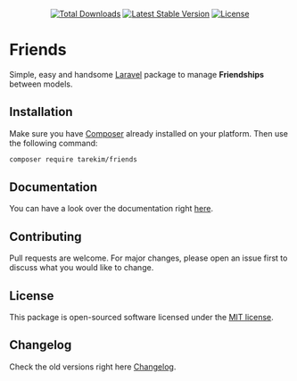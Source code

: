 <p align="center">
<a href="https://packagist.org/packages/tarekim/friends"><img alt="Total Downloads" src="https://img.shields.io/packagist/dt/tarekim/friends.svg?style=popout"></a>
<a href="https://packagist.org/packages/tarekim/friends"><img alt="Latest Stable Version" src="https://img.shields.io/packagist/v/tarekim/friends.svg?style=popout"></a>
<a href="https://github.com/tarek1500/friends/blob/master/LICENSE.md"><img alt="License" src="https://img.shields.io/packagist/l/tarekim/friends.svg?style=popout"></a>
</p>

# Friends

Simple, easy and handsome [Laravel](https://laravel.com/) package to manage **Friendships** between models.

## Installation
Make sure you have [Composer](https://getcomposer.org/) already installed on your platform. Then use the following command:
```bash
composer require tarekim/friends
```

## Documentation
You can have a look over the documentation right [here](DOCUMENTATION.md).

## Contributing
Pull requests are welcome. For major changes, please open an issue first to discuss what you would like to change.

## License
This package is open-sourced software licensed under the [MIT license](https://opensource.org/licenses/MIT).

## Changelog
Check the old versions right here [Changelog](CHANGELOG.md).